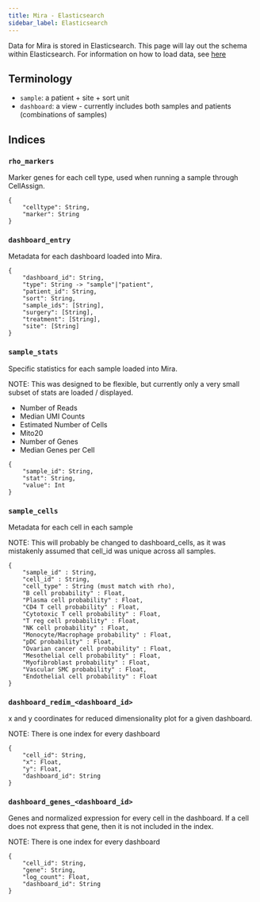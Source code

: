 ```yaml
---
title: Mira - Elasticsearch
sidebar_label: Elasticsearch
---
```


Data for Mira is stored in Elasticsearch. This page will lay out the schema within Elasticsearch. For information on how to load data, see [here](mira/loading-data.md)

## Terminology

- `sample`: a patient + site + sort unit
- `dashboard`: a view - currently includes both samples and patients (combinations of samples)

## Indices

### `rho_markers`

Marker genes for each cell type, used when running a sample through CellAssign.

```
{
    "celltype": String,
    "marker": String
}
```

### `dashboard_entry`

Metadata for each dashboard loaded into Mira.

```
{
    "dashboard_id": String,
    "type": String -> "sample"|"patient",
    "patient_id": String,
    "sort": String,
    "sample_ids": [String],
    "surgery": [String],
    "treatment": [String],
    "site": [String]
}
```

### `sample_stats`

Specific statistics for each sample loaded into Mira.

NOTE: This was designed to be flexible, but currently only a very small subset of stats are loaded / displayed.

- Number of Reads
- Median UMI Counts
- Estimated Number of Cells
- Mito20
- Number of Genes
- Median Genes per Cell

```
{
    "sample_id": String,
    "stat": String,
    "value": Int
}
```

### `sample_cells`

Metadata for each cell in each sample

NOTE: This will probably be changed to dashboard_cells, as it was mistakenly assumed that cell_id was unique across all samples.

```
{
    "sample_id" : String,
    "cell_id" : String,
    "cell_type" : String (must match with rho),
    "B cell probability" : Float,
    "Plasma cell probability" : Float,
    "CD4 T cell probability" : Float,
    "Cytotoxic T cell probability" : Float,
    "T reg cell probability" : Float,
    "NK cell probability" : Float,
    "Monocyte/Macrophage probability" : Float,
    "pDC probability" : Float,
    "Ovarian cancer cell probability" : Float,
    "Mesothelial cell probability" : Float,
    "Myofibroblast probability" : Float,
    "Vascular SMC probability" : Float,
    "Endothelial cell probability" : Float
}
```

### `dashboard_redim_<dashboard_id>`

x and y coordinates for reduced dimensionality plot for a given dashboard.

NOTE: There is one index for every dashboard

```
{
    "cell_id": String,
    "x": Float,
    "y": Float,
    "dashboard_id": String
}
```

### `dashboard_genes_<dashboard_id>`

Genes and normalized expression for every cell in the dashboard. If a cell does not express that gene, then it is not included in the index.

NOTE: There is one index for every dashboard

```
{
    "cell_id": String,
    "gene": String,
    "log_count": Float,
    "dashboard_id": String
}
```
